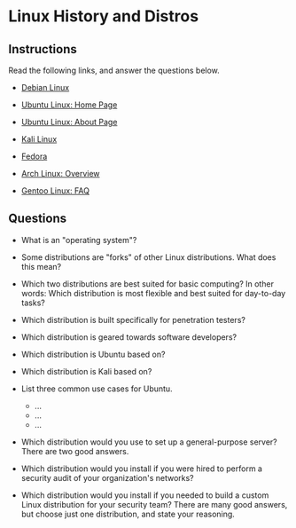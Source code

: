 # Linux History and Distros

## Instructions

Read the following links, and answer the questions below.

- [Debian Linux](https://www.debian.org/)

- [Ubuntu Linux: Home Page](https://www.ubuntu.com)

- [Ubuntu Linux: About Page](https://www.ubuntu.com/about)

- [Kali Linux](https://www.kali.org/)

- [Fedora](https://getfedora.org/)

- [Arch Linux: Overview](https://wiki.archlinux.org/index.php/Arch_Linux)

- [Gentoo Linux: FAQ](https://wiki.gentoo.org/wiki/FAQ)

## Questions

- What is an "operating system"?

- Some distributions are "forks" of other Linux distributions. What does this mean?

- Which two distributions are best suited for basic computing? In other words: Which distribution is most flexible and best suited for day-to-day tasks?

- Which distribution is built specifically for penetration testers?

- Which distribution is geared towards software developers?

- Which distribution is Ubuntu based on?

- Which distribution is Kali based on?

- List three common use cases for Ubuntu.
  - ...
  - ...
  - ...

- Which distribution would you use to set up a general-purpose server? There are two good answers.

- Which distribution would you install if you were hired to perform a security audit of your organization's networks?

- Which distribution would you install if you needed to build a custom Linux distribution for your security team? There are many good answers, but choose just one distribution, and state your reasoning.


